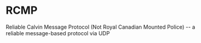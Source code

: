 # RCMP
Reliable Calvin Message Protocol (Not Royal Canadian Mounted Police) -- a reliable message-based protocol via UDP
